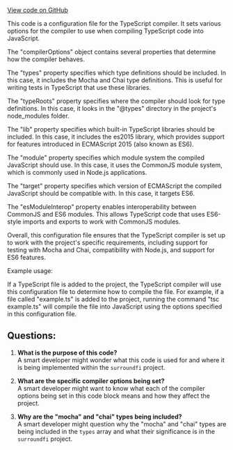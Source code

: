 [View code on GitHub](https://github.com/surround-fi/smart-contracts/tsconfig.json)

This code is a configuration file for the TypeScript compiler. It sets various options for the compiler to use when compiling TypeScript code into JavaScript. 

The "compilerOptions" object contains several properties that determine how the compiler behaves. 

The "types" property specifies which type definitions should be included. In this case, it includes the Mocha and Chai type definitions. This is useful for writing tests in TypeScript that use these libraries. 

The "typeRoots" property specifies where the compiler should look for type definitions. In this case, it looks in the "@types" directory in the project's node_modules folder. 

The "lib" property specifies which built-in TypeScript libraries should be included. In this case, it includes the es2015 library, which provides support for features introduced in ECMAScript 2015 (also known as ES6). 

The "module" property specifies which module system the compiled JavaScript should use. In this case, it uses the CommonJS module system, which is commonly used in Node.js applications. 

The "target" property specifies which version of ECMAScript the compiled JavaScript should be compatible with. In this case, it targets ES6. 

The "esModuleInterop" property enables interoperability between CommonJS and ES6 modules. This allows TypeScript code that uses ES6-style imports and exports to work with CommonJS modules. 

Overall, this configuration file ensures that the TypeScript compiler is set up to work with the project's specific requirements, including support for testing with Mocha and Chai, compatibility with Node.js, and support for ES6 features. 

Example usage:

If a TypeScript file is added to the project, the TypeScript compiler will use this configuration file to determine how to compile the file. For example, if a file called "example.ts" is added to the project, running the command "tsc example.ts" will compile the file into JavaScript using the options specified in this configuration file.
## Questions: 
 1. **What is the purpose of this code?**\
A smart developer might wonder what this code is used for and where it is being implemented within the `surroundfi` project.

2. **What are the specific compiler options being set?**\
A smart developer might want to know what each of the compiler options being set in this code block means and how they affect the project.

3. **Why are the "mocha" and "chai" types being included?**\
A smart developer might question why the "mocha" and "chai" types are being included in the `types` array and what their significance is in the `surroundfi` project.